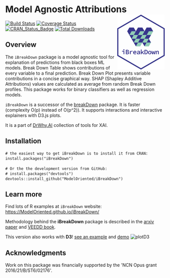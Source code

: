 # Model Agnostic Attributions  <img src="man/figures/logo.png" align="right" width="150"/>

[![Build Status](https://api.travis-ci.org/ModelOriented/iBreakDown.png)](https://travis-ci.org/ModelOriented/iBreakDown)
[![Coverage
Status](https://img.shields.io/codecov/c/github/ModelOriented/iBreakDown/master.svg)](https://codecov.io/github/ModelOriented/iBreakDown?branch=master)
[![CRAN_Status_Badge](http://www.r-pkg.org/badges/version/iBreakDown)](https://cran.r-project.org/package=iBreakDown)
[![Total Downloads](http://cranlogs.r-pkg.org/badges/grand-total/iBreakDown?color=orange)](http://cranlogs.r-pkg.org/badges/grand-total/iBreakDown)

## Overview

The `iBreakDown` package is a model agnostic tool for explanation of predictions from black boxes ML models.
Break Down Table shows contributions of every variable to a final prediction. 
Break Down Plot presents variable contributions in a concise graphical way. 
SHAP (Shapley Additive Attributions) values are calculated as average from random Break Down profiles.
This package works for binary classifiers as well as regression models. 

`iBreakDown` is a successor of the [breakDown](https://github.com/pbiecek/breakDown) package. It is faster (complexity O(p) instead of O(p^2)). It supports interactions and interactive explainers with D3.js plots.

It is a part of [DrWhy.AI](http://DrWhy.AI) collection of tools for XAI.

## Installation

```{r}
# the easiest way to get iBreakDown is to install it from CRAN:
install.packages("iBreakDown")

# Or the the development version from GitHub:
# install.packages("devtools")
devtools::install_github("ModelOriented/iBreakDown")
```

## Learn more

Find lots of R examples at `iBreakDown` website: https://ModelOriented.github.io/iBreakDown/

Methodology behind the **iBreakDown** package is described in the [arxiv paper](https://arxiv.org/abs/1903.11420) and [VEEDD book](https://pbiecek.github.io/PM_VEE/breakDown.html).

This version also works with **D3**! 
[see an example](https://modeloriented.github.io/iBreakDown/prototypeDemo.html) and [demo](https://modeloriented.github.io/iBreakDown/articles/vignette_iBreakDown_titanic.html#plot-attributions-with-d3)
![plotD3](images/plotD3.png)

## Acknowledgments

Work on this package was financially supported by the 'NCN Opus grant 2016/21/B/ST6/02176'.

